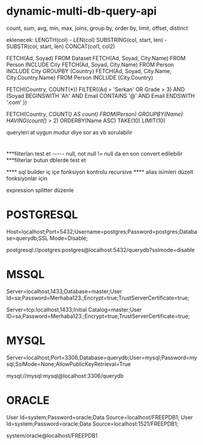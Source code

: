 # dynamic-multi-db-query-api
count, sum, avg, min, max, joins, group by, order by, limit, offset, distinct

eklenecek:
LENGTH(col) - LEN(col)
SUBSTRING(col, start, len) - SUBSTR(col, start, len)
CONCAT(col1, col2)

FETCH(Ad, Soyad) FROM Dataset
FETCH(Ad, Soyad, City.Name) FROM Person INCLUDE City
FETCH(Ad, Soyad, City.Name) FROM Person INCLUDE City GROUPBY (Country)
FETCH(Ad, Soyad, City.Name, City.Country.Name) FROM Person INCLUDE (City.Country)

FETCH(Country, COUNT(*)) FILTER((Ad = 'Serkan' OR Grade > 3) AND (Soyad BEGINSWITH 'Ah' AND Email CONTAINS '@' AND Email ENDSWITH '.com' ))

FETCH(Country, COUNT(*) AS count) FROM(Person) GROUPBY(Name) HAVING(count(*) > 2) ORDERBY(Name ASC) TAKE(10) LIMIT(10)

queryleri at uygun mudur diye sor
as vb sorulabilir 

# ########################
***filterları test et ----- null, not null != null da en son convert edilebilir
***filterlar butun dblerde test et

**** sql builder iç içe fonksiyon kontrolu recursive
**** alias isimleri düzelt fonksiyonlar için

expression splitter düzenle

# POSTGRESQL
Host=localhost;Port=5432;Username=postgres;Password=postgres;Database=querydb;SSL Mode=Disable;

postgresql://postgres:postgres@localhost:5432/querydb?sslmode=disable

# MSSQL
Server=localhost,1433;Database=master;User Id=sa;Password=Merhaba123.;Encrypt=true;TrustServerCertificate=true;

Server=tcp:localhost,1433;Initial Catalog=master;User ID=sa;Password=Merhaba123.;Encrypt=true;TrustServerCertificate=true;

# MYSQL
Server=localhost;Port=3306;Database=querydb;User=mysql;Password=mysql;SslMode=None;AllowPublicKeyRetrieval=True

mysql://mysql:mysql@localhost:3306/querydb

# ORACLE
User Id=system;Password=oracle;Data Source=localhost/FREEPDB1;
User Id=system;Password=oracle;Data Source=localhost:1521/FREEPDB1;

system/oracle@localhost/FREEPDB1